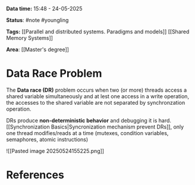 **Data time:** 15:48 - 24-05-2025

**Status**: #note #youngling 

**Tags:** [[Parallel and distributed systems. Paradigms and models]] [[Shared Memory Systems]]

**Area**: [[Master's degree]]
# Data Race Problem

The **Data race (DR)** problem occurs when two (or more) threads access a shared variable simultaneously and at lest one access in a write operation, the accesses to the shared variable are not separated by synchronzation operation.

DRs produce **non-deterministic behavior** and debugging it is hard. [[Synchronization Basics|Syncronization mechanism prevent DRs]], only one thread modifies/reads at a time (mutexes, condition variables, semaphores, atomic instructions)

![[Pasted image 20250524155225.png]]

# References